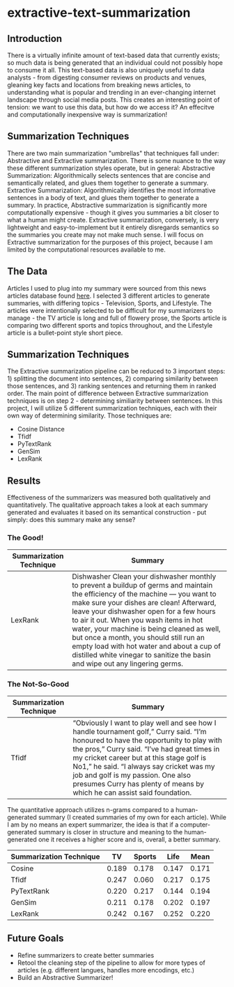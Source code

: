 # extractive-text-summarization

## Introduction
There is a virtually infinite amount of text-based data that currently exists; so much data is being generated that an individual could not possibly hope to consume it all. This text-based data is also uniquely useful to data analysts - from digesting consumer reviews on products and venues, gleaning key facts and locations from breaking news articles, to understanding what is popular and trending in an ever-changing internet landscape through social media posts. This creates an interesting point of tension: we want to use this data, but how do we access it? An effecitve and computationally inexpensive way is summarization!

## Summarization Techniques
There are two main summarization "umbrellas" that techniques fall under: Abstractive and Extractive summarization. There is some nuance to the way these different summarization styles operate, but in general:
Abstractive Summarization: Algorithmically selects sentences that are concise and semantically related, and glues them together to generate a summary.
Extractive Summarization: Algorithmically identifies the most informative sentences in a body of text, and glues them together to generate a summary.
In practice, Abstractive summarization is significantly more computationally expensive - though it gives you summaries a bit closer to what a human might create. Extractive summarization, conversely, is very lightweight and easy-to-implement but it entirely disregards semantics so the summaries you create may not make much sense. I will focus on Extractive summarization for the purposes of this project, because I am limited by the computational resources available to me.

## The Data
Articles I used to plug into my summary were sourced from this news articles database found [here](https://drive.google.com/file/d/1lhVi_4qc9Ei3p2WDqkkvtaQvqXnROi-G/view?usp=sharing). I selected 3 different articles to generate summaries, with differing topics - Television, Sports, and Lifestyle. The articles were intentionally selected to be difficult for my summarizers to manage - the TV article is long and full of flowery prose, the Sports article is comparing two different sports and topics throughout, and the Lifestyle article is a bullet-point style short piece.

## Summarization Techniques
The Extractive summarization pipeline can be reduced to 3 important steps: 1) splitting the document into sentences, 2) comparing similarity between those sentences, and 3) ranking sentences and returning them in ranked order. The main point of difference between Extractive summarization techniques is on step 2 - determining similiarity between sentences. In this project, I will utilize 5 different summarization techniques, each with their own way of determining similarity. Those techniques are:
* Cosine Distance
* Tfidf
* PyTextRank
* GenSim
* LexRank

## Results
Effectiveness of the summarizers was measured both qualitatively and quantitatively. The qualitative approach takes a look at each summary generated and evaluates it based on its semantical construction - put simply: does this summary make any sense?
### The Good!
| Summarization Technique | Summary |
| --- | --- |
| LexRank | Dishwasher Clean your dishwasher monthly to prevent a buildup of germs and maintain the efficiency of the machine — you want to make sure your dishes are clean! Afterward, leave your dishwasher open for a few hours to air it out. When you wash items in hot water, your machine is being cleaned as well, but once a month, you should still run an empty load with hot water and about a cup of distilled white vinegar to sanitize the basin and wipe out any lingering germs. |
### The Not-So-Good
| Summarization Technique | Summary |
| --- | --- |
| Tfidf | “Obviously I want to play well and see how I handle tournament golf,” Curry said.  “I’m honoured to have the opportunity to play with the pros,” Curry said.  “I’ve had great times in my cricket career but at this stage golf is No1,” he said.  “I always say cricket was my job and golf is my passion.  One also presumes Curry has plenty of means by which he can assist said foundation.|

The quantitative approach utilizes n-grams compared to a human-generated summary (I created summaries of my own for each article). While I am by no means an expert summarizer, the idea is that if a computer-generated summary is closer in structure and meaning to the human-generated one it receives a higher score and is, overall, a better summary.

Summarization Technique | TV | Sports | Life | Mean
--- | --- | --- | --- | ---
Cosine | 0.189 | 0.178 | 0.147 | 0.171
Tfidf | 0.247 | 0.060 | 0.217 | 0.175
PyTextRank | 0.220 | 0.217 | 0.144 | 0.194
GenSim | 0.211 | 0.178 | 0.202 | 0.197
LexRank | 0.242 | 0.167 | 0.252 | 0.220

## Future Goals
* Refine summarizers to create better summaries
* Retool the cleaning step of the pipeline to allow for more types of articles (e.g. different langues, handles more encodings, etc.)
* Build an Abstractive Summarizer!
